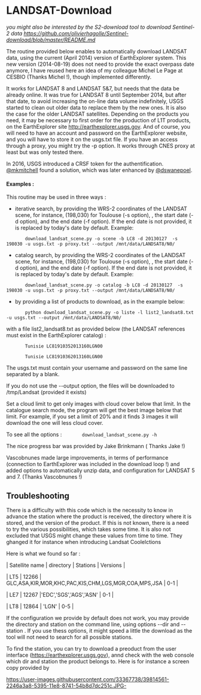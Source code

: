 LANDSAT-Download
================

*you might also be interested by the S2-download tool to download Sentinel-2 data
https://github.com/olivierhagolle/Sentinel-download/blob/master/README.md*

The routine provided below enables to automatically download LANDSAT data, using the current (April 2014) version of EarthExplorer system. This new version (2014-08-19) does not need to provide the exact overpass date anymore, I have reused here an idea of my colleague Michel Le Page at CESBIO (Thanks Michel !), though implemented differently.

It works for LANDSAT 8 and LANDSAT 5&7, but needs that the data be already online. It was true for LANDSAT 8 until September 2014, but after that date, to avoid increasing the on-line data volume indefinitely, USGS started to clean out older data to replace them by the new ones. It is also the case for the older LANDSAT satellites. Depending on the products you need, it may be necessary to first order for the production of L1T products, on the EarthExplorer site http://earthexplorer.usgs.gov. And of course, you will need to have an account and password on the EarthExplorer website, and you will have to store it on the usgs.txt file. If you have an access through a proxy, you might try the -p option. It works through CNES proxy at least but was only tested there.

In 2016, USGS introduced a CRSF token for the authentification. [@mkmitchell](https://github.com/mkmitchell) found a solution, which was later enhanced by [@dswanepoel](https://github.com/dswanepoel).

#### Examples :
This routine may be used in three ways :

- iterative search, by providing the WRS-2 coordinates of the LANDSAT scene, for instance, (198,030) for Toulouse (-s option), , the start date (-d option), and the end date (-f option). If the end date is not provided, it is replaced by today's date by default. Example:

`       download_landsat_scene.py -o scene -b LC8 -d 20130127  -s 198030 -u usgs.txt -p proxy.txt --output /mnt/data/LANDSAT8/N0/`
- catalog search, by providing the WRS-2 coordinates of the LANDSAT scene, for instance, (198,030) for Toulouse (-s option), , the start date (-d option), and the end date (-f option). If the end date is not provided, it is replaced by today's date by default. Example:

`       download_landsat_scene.py -o catalog -b LC8 -d 20130127  -s 198030 -u usgs.txt -p proxy.txt --output /mnt/data/LANDSAT8/N0/`

- by providing a list of products to download, as in the example below:

`       python download_landsat_scene.py -o liste -l list2_landsat8.txt -u usgs.txt --output /mnt/data/LANDSAT8/N0/`

with a file list2_landsat8.txt as provided below (the LANDSAT references must exist in the EarthExplorer catalog) :

`       Tunisie LC81910352013160LGN00`

`       Tunisie LC81910362013160LGN00`

The usgs.txt must contain your username and password on the same line separated by a blank.

If you do not use the --output option, the files will be downloaded to /tmp/Landsat (provided it exists)

Set a cloud limit to get only images with cloud cover below that limit. In the catalogue search mode, the program will get the best image below that limit. For example, if you set a limit of 20% and it finds 3 images it will download the one will less cloud cover.

To see all the options : 
`       download_landsat_scene.py -h`

The nice progress bar was provided by Jake Brinkmann ( Thanks Jake !)

Vascobnunes made large improvements, in terms of performance (connection to EarthExplorer was included in the download loop !) and added options to automatically unzip data, and configuration for LANDSAT 5 and 7. (Thanks Vascobnunes !)

## Troubleshooting
There is a difficulty with this code which is the necessity to know in advance the station where the product is received, the directory where it is stored, and the version of the product. If this is not known, there is a need to try the various possibilities, which takes some time. It is also not excluded that USGS might change these values from time to time. They ghanged it for instance when introducing Landsat Coolelctions

Here is what we found so far :

| Satellite name | directory    | Stations                                       | Versions |

| LT5            |  12266  | GLC,ASA,KIR,MOR,KHC,PAC,KIS,CHM,LGS,MGR,COA,MPS,JSA |   0-1    |

| LE7            |  12267  |'EDC','SGS','AGS','ASN'                         |   0-1    |

| LT8            |  12864  | 'LGN'                                          |   0-5    |


If the configuration we provide by default does not work, you may provide the directory and station on the command line, using options --dir and --station . If you use thess options, it might speed a little the download as the tool will not need to search for all possible stations.


To find the station, you can try to download a preoduct from the user interface (https://earthexplorer.usgs.gov), annd check with the web console which dir and station the product belongs to. Here is for instance a screen copy provided by 

https://user-images.githubusercontent.com/33367738/39814561-2246a3a8-5395-11e8-8741-54b8d7dc251c.JPG-
